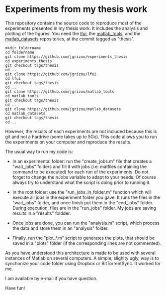 Experiments from my thesis work
===

This repository contains the source code to reproduce most of the experiments presented in my thesis work. It includes the analysis and plotting of the figures. You need the [lfui](https://github.com/jgrizou/lfui), the [matlab\_tools](https://github.com/jgrizou/matlab_tools), and the [matlab\_datasets](https://github.com/jgrizou/matlab_datasets) repositories, at the commit tagged as "thesis".

```
mkdir foldername
cd foldername
git clone https://github.com/jgrizou/experiments_thesis
cd experiments_thesis
git checkout tags/thesis
cd ..
git clone https://github.com/jgrizou/lfui
cd lfui
git checkout tags/thesis
cd ..
git clone https://github.com/jgrizou/matlab_tools
cd matlab_tools
git checkout tags/thesis
cd ..
git clone https://github.com/jgrizou/matlab_datasets
cd matlab_datasets
git checkout tags/thesis
cd ..
```

However, the results of each experiments are not included because this is git and not a hardrive (some takes up to 5Go). This code allows you to run the experiments on your computer and reproduce the results.

The usual way to run my code is:

- In an experimental folder: run the "create_jobs.m" file that creates a "wait_jobs" folders and fill it with jobs (i.e. matfiles containing the command to be executed) for each run of the experiments.  Do not forget to change the nJobs variable to adapt to your needs. Of course always try to understand what the script is doing prior to running it.

- In the root folder: use the "run_jobs_in_folder.m" function which will execute all jobs in the experiment folder you gave. It runs the files in the "wait_jobs" folder, and once finish put them in the "end_jobs" folder. During execution, files are in the "run_jobs" folder. My jobs are saving results in a "results" foldder.

- Once jobs are done, you can run the "analysis.m" script, which process the data and store them in an "analysis" folder.

- Finally, run the "plot_*.m" script to generates the plots, that should be saved in a "plots" folder (if the corresponding lines are not commented).

As you have understood this architecture is made to be used with several instances of Matlab on several computers. A simple, slighlty ugly, way is to synchonize your code folder using Dropbox or BitTorrentSync. It worked for me.

I am available by e-mail if you have question.

Have fun!
